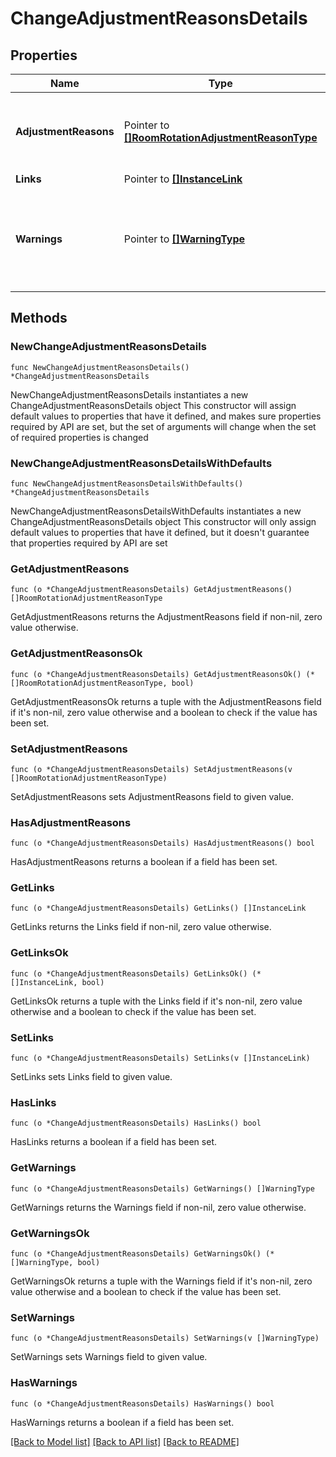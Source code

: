 # ChangeAdjustmentReasonsDetails

## Properties

Name | Type | Description | Notes
------------ | ------------- | ------------- | -------------
**AdjustmentReasons** | Pointer to [**[]RoomRotationAdjustmentReasonType**](RoomRotationAdjustmentReasonType.md) | Room Rotation Adjustment Reason Enumeration element. | [optional] 
**Links** | Pointer to [**[]InstanceLink**](InstanceLink.md) |  | [optional] 
**Warnings** | Pointer to [**[]WarningType**](WarningType.md) | Used in conjunction with the Success element to define a business error. | [optional] 

## Methods

### NewChangeAdjustmentReasonsDetails

`func NewChangeAdjustmentReasonsDetails() *ChangeAdjustmentReasonsDetails`

NewChangeAdjustmentReasonsDetails instantiates a new ChangeAdjustmentReasonsDetails object
This constructor will assign default values to properties that have it defined,
and makes sure properties required by API are set, but the set of arguments
will change when the set of required properties is changed

### NewChangeAdjustmentReasonsDetailsWithDefaults

`func NewChangeAdjustmentReasonsDetailsWithDefaults() *ChangeAdjustmentReasonsDetails`

NewChangeAdjustmentReasonsDetailsWithDefaults instantiates a new ChangeAdjustmentReasonsDetails object
This constructor will only assign default values to properties that have it defined,
but it doesn't guarantee that properties required by API are set

### GetAdjustmentReasons

`func (o *ChangeAdjustmentReasonsDetails) GetAdjustmentReasons() []RoomRotationAdjustmentReasonType`

GetAdjustmentReasons returns the AdjustmentReasons field if non-nil, zero value otherwise.

### GetAdjustmentReasonsOk

`func (o *ChangeAdjustmentReasonsDetails) GetAdjustmentReasonsOk() (*[]RoomRotationAdjustmentReasonType, bool)`

GetAdjustmentReasonsOk returns a tuple with the AdjustmentReasons field if it's non-nil, zero value otherwise
and a boolean to check if the value has been set.

### SetAdjustmentReasons

`func (o *ChangeAdjustmentReasonsDetails) SetAdjustmentReasons(v []RoomRotationAdjustmentReasonType)`

SetAdjustmentReasons sets AdjustmentReasons field to given value.

### HasAdjustmentReasons

`func (o *ChangeAdjustmentReasonsDetails) HasAdjustmentReasons() bool`

HasAdjustmentReasons returns a boolean if a field has been set.

### GetLinks

`func (o *ChangeAdjustmentReasonsDetails) GetLinks() []InstanceLink`

GetLinks returns the Links field if non-nil, zero value otherwise.

### GetLinksOk

`func (o *ChangeAdjustmentReasonsDetails) GetLinksOk() (*[]InstanceLink, bool)`

GetLinksOk returns a tuple with the Links field if it's non-nil, zero value otherwise
and a boolean to check if the value has been set.

### SetLinks

`func (o *ChangeAdjustmentReasonsDetails) SetLinks(v []InstanceLink)`

SetLinks sets Links field to given value.

### HasLinks

`func (o *ChangeAdjustmentReasonsDetails) HasLinks() bool`

HasLinks returns a boolean if a field has been set.

### GetWarnings

`func (o *ChangeAdjustmentReasonsDetails) GetWarnings() []WarningType`

GetWarnings returns the Warnings field if non-nil, zero value otherwise.

### GetWarningsOk

`func (o *ChangeAdjustmentReasonsDetails) GetWarningsOk() (*[]WarningType, bool)`

GetWarningsOk returns a tuple with the Warnings field if it's non-nil, zero value otherwise
and a boolean to check if the value has been set.

### SetWarnings

`func (o *ChangeAdjustmentReasonsDetails) SetWarnings(v []WarningType)`

SetWarnings sets Warnings field to given value.

### HasWarnings

`func (o *ChangeAdjustmentReasonsDetails) HasWarnings() bool`

HasWarnings returns a boolean if a field has been set.


[[Back to Model list]](../README.md#documentation-for-models) [[Back to API list]](../README.md#documentation-for-api-endpoints) [[Back to README]](../README.md)


